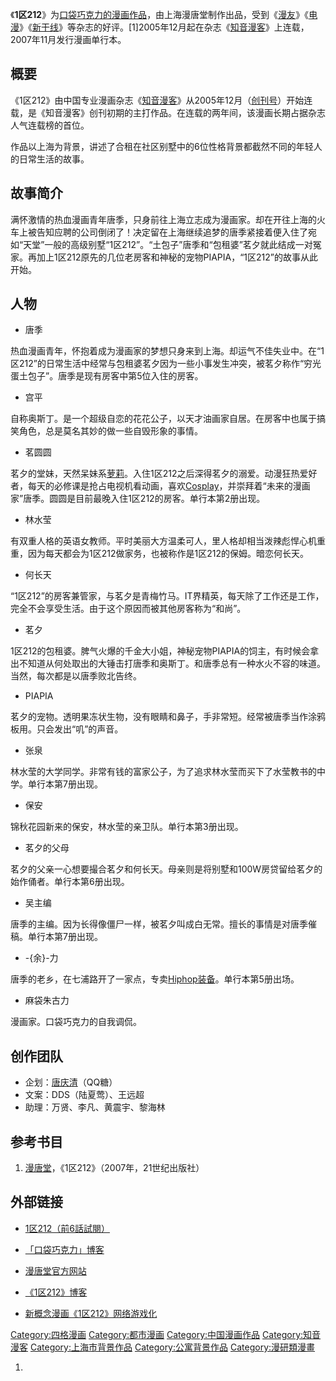 《**1区212**》为[口袋巧克力的漫画作品](https://zh.wikipedia.org/wiki/口袋巧克力 "wikilink")，由上海漫唐堂制作出品，受到《[漫友](https://zh.wikipedia.org/wiki/漫友 "wikilink")》《[电漫](https://zh.wikipedia.org/wiki/电漫 "wikilink")》《[新干线](https://zh.wikipedia.org/wiki/新干线 "wikilink")》等杂志的好评。\[1\]2005年12月起在杂志《[知音漫客](../Page/知音漫客.md "wikilink")》上连载，2007年11月发行漫画单行本。

## 概要

《1区212》由中国专业漫画杂志《[知音漫客](../Page/知音漫客.md "wikilink")》从2005年12月（[创刊号](https://zh.wikipedia.org/wiki/创刊号 "wikilink")）开始连载，是《知音漫客》创刊初期的主打作品。在连载的两年间，该漫画长期占据杂志人气连载榜的首位。

作品以上海为背景，讲述了合租在社区别墅中的6位性格背景都截然不同的年轻人的日常生活的故事。

## 故事简介

满怀激情的热血漫画青年唐季，只身前往上海立志成为漫画家。却在开往上海的火车上被告知应聘的公司倒闭了！决定留在上海继续追梦的唐季紧接着便入住了宛如“天堂”一般的高级别墅“1区212”。“土包子”唐季和“包租婆”茗夕就此结成一对冤家。再加上1区212原先的几位老房客和神秘的宠物PIAPIA，“1区212”的故事从此开始。

## 人物

  - 唐季

热血漫画青年，怀抱着成为漫画家的梦想只身来到上海。却运气不佳失业中。在“1区212”的日常生活中经常与包租婆茗夕因为一些小事发生冲突，被茗夕称作“穷光蛋土包子”。唐季是现有房客中第5位入住的房客。

  - 宫平

自称奥斯丁。是一个超级自恋的花花公子，以天才油画家自居。在房客中也属于搞笑角色，总是莫名其妙的做一些自毁形象的事情。

  - 茗圆圆

茗夕的堂妹，天然呆妹系[萝莉](https://zh.wikipedia.org/wiki/萝莉 "wikilink")。入住1区212之后深得茗夕的溺爱。动漫狂热爱好者，每天的必修课是抢占电视机看动画，喜欢[Cosplay](../Page/Cosplay.md "wikilink")，并崇拜着“未来的漫画家”唐季。圆圆是目前最晚入住1区212的房客。单行本第2册出现。

  - 林水莹

有双重人格的英语女教师。平时美丽大方温柔可人，里人格却相当泼辣彪悍心机重重，因为每天都会为1区212做家务，也被称作是1区212的保姆。暗恋何长天。

  - 何长天

“1区212”的房客兼管家，与茗夕是青梅竹马。IT界精英，每天除了工作还是工作，完全不会享受生活。由于这个原因而被其他房客称为“和尚”。

  - 茗夕

1区212的包租婆。脾气火爆的千金大小姐，神秘宠物PIAPIA的饲主，有时候会拿出不知道从何处取出的大锤击打唐季和奥斯丁。和唐季总有一种水火不容的味道。当然，每次都是以唐季败北告终。

  - PIAPIA

茗夕的宠物。透明果冻状生物，没有眼睛和鼻子，手非常短。经常被唐季当作涂鸦板用。只会发出“叽”的声音。

  - 张泉

林水莹的大学同学。非常有钱的富家公子，为了追求林水莹而买下了水莹教书的中学。单行本第7册出现。

  - 保安

锦秋花园新来的保安，林水莹的亲卫队。单行本第3册出现。

  - 茗夕的父母

茗夕的父亲一心想要撮合茗夕和何长天。母亲则是将别墅和100W房贷留给茗夕的始作俑者。单行本第6册出现。

  - 吴主编

唐季的主编。因为长得像僵尸一样，被茗夕叫成白无常。擅长的事情是对唐季催稿。单行本第7册出现。

  - \-{余}-力

唐季的老乡，在七浦路开了一家点，专卖[Hiphop装备](https://zh.wikipedia.org/wiki/Hiphop "wikilink")。单行本第5册出场。

  - 麻袋朱古力

漫画家。口袋巧克力的自我调侃。

## 创作团队

  - 企划：[唐庆清](https://zh.wikipedia.org/wiki/唐庆清 "wikilink")（QQ糖）
  - 文案：DDS（陆夏莺）、王远超
  - 助理：万贤、李凡、黄震宇、黎海林

## 参考书目

1.  [漫唐堂](../Page/漫唐堂.md "wikilink")，《1区212》（2007年，21世纪出版社）

## 外部链接

  - [1区212（前6話試閱）](http://comic.qq.com/z/1qu212/)

  - [「口袋巧克力」博客](http://pocket.qzone.qq.com/)

  - [漫唐堂官方网站](https://web.archive.org/web/20090416222257/http://www.tangtang.com.cn/)

  - [《1区212》博客](http://mtt1qu212.qzone.qq.com/)

  - [新概念漫画《1区212》网络游戏化](https://web.archive.org/web/20111106082349/http://comic.qq.com/a/20090512/000014.htm)

[Category:四格漫画](https://zh.wikipedia.org/wiki/Category:四格漫画 "wikilink") [Category:都市漫画](https://zh.wikipedia.org/wiki/Category:都市漫画 "wikilink") [Category:中国漫画作品](https://zh.wikipedia.org/wiki/Category:中国漫画作品 "wikilink") [Category:知音漫客](https://zh.wikipedia.org/wiki/Category:知音漫客 "wikilink") [Category:上海市背景作品](https://zh.wikipedia.org/wiki/Category:上海市背景作品 "wikilink") [Category:公寓背景作品](https://zh.wikipedia.org/wiki/Category:公寓背景作品 "wikilink") [Category:漫研類漫畫](https://zh.wikipedia.org/wiki/Category:漫研類漫畫 "wikilink")

1.